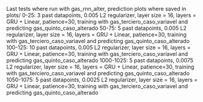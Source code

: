 Last tests where run with gas_rnn_alter, prediction plots where saved in plots/
0-25: 3 past datapoints, 0.005 L2 regularizer, layer size = 16, layers = GRU + Linear, patience=30, training with gas_terciero_caso_variavel and predicting gas_quinto_caso_alterado
50-75: 5 past datapoints, 0.005 L2 regularizer, layer size = 16, layers = GRU + Linear, patience=30, training with gas_terciero_caso_variavel and predicting gas_quinto_caso_alterado
100-125: 10 past datapoints, 0.005 L2 regularizer, layer size = 16, layers = GRU + Linear, patience=30, training with gas_terciero_caso_variavel and predicting gas_quinto_caso_alterado
1000-1025: 5 past datapoints, 0.0075 L2 regularizer, layer size = 16, layers = GRU + Linear, patience=30, training with gas_terciero_caso_variavel and predicting gas_quinto_caso_alterado
1050-1075: 5 past datapoints, 0.0025 L2 regularizer, layer size = 16, layers = GRU + Linear, patience=30, training with gas_terciero_caso_variavel and predicting gas_quinto_caso_alterado